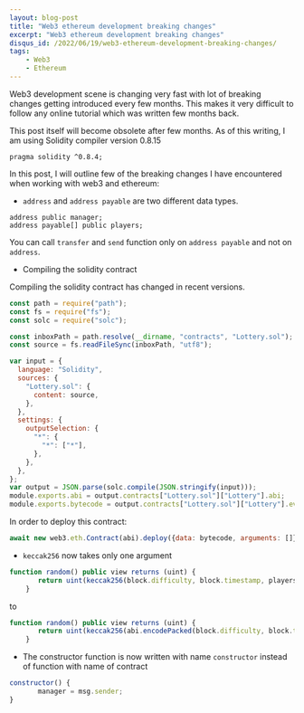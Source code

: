 ```yaml
---
layout: blog-post
title: "Web3 ethereum development breaking changes"
excerpt: "Web3 ethereum development breaking changes"
disqus_id: /2022/06/19/web3-ethereum-development-breaking-changes/
tags:    
    - Web3
    - Ethereum
---
```


Web3 development scene is changing very fast with lot of breaking changes getting introduced every few months.
This makes it very difficult to follow any online tutorial which was written few months back.

This post itself will become obsolete after few months. As of this writing, I am using Solidity compiler version 0.8.15

```
pragma solidity ^0.8.4;
```

In this post, I will outline few of the breaking changes I have encountered when working with web3 and ethereum:



* `address` and `address payable` are two different data types.

```
address public manager;
address payable[] public players;
```

You can call `transfer` and `send` function only on `address payable` and not on `address`.


* Compiling the solidity contract

Compiling the solidity contract has changed in recent versions.


```javascript
const path = require("path");
const fs = require("fs");
const solc = require("solc");

const inboxPath = path.resolve(__dirname, "contracts", "Lottery.sol");
const source = fs.readFileSync(inboxPath, "utf8");

var input = {
  language: "Solidity",
  sources: {
    "Lottery.sol": {
      content: source,
    },
  },
  settings: {
    outputSelection: {
      "*": {
        "*": ["*"],
      },
    },
  },
};
var output = JSON.parse(solc.compile(JSON.stringify(input)));
module.exports.abi = output.contracts["Lottery.sol"]["Lottery"].abi;
module.exports.bytecode = output.contracts["Lottery.sol"]["Lottery"].evm.bytecode.object;
```

In order to deploy this contract:


```javascript
await new web3.eth.Contract(abi).deploy({data: bytecode, arguments: []})
```

* `keccak256` now takes only one argument 

```javascript
function random() public view returns (uint) {
       return uint(keccak256(block.difficulty, block.timestamp, players));
    }
```

to 

```javascript
function random() public view returns (uint) {
       return uint(keccak256(abi.encodePacked(block.difficulty, block.timestamp, players)));
    }
```

* The constructor function is now written with name `constructor` instead of function with name of contract

```javascript
constructor() {
       manager = msg.sender;
}
```